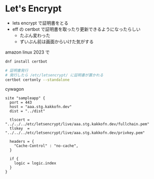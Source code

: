 # Let's Encrypt

- lets encrypt で証明書をとる
- eff の certbot で証明書を取ったり更新できるようになったらしい
  - たぶん変わった
  - ずいぶん前は画面からいけた気がする

amazon linux 2023 で

```bash
dnf install certbot

# 証明書発行
# 発行したら /etc/letsencrypt/ に証明書が置かれる
certbot certonly --standalone
```

cywagon
```hcl
site "sampleapp" {
  port = 443
  host = "aaa.stg.kakkofn.dev"
  dist = "../dist"

  tlscert = "../../../etc/letsencrypt/live/aaa.stg.kakkofn.dev/fullchain.pem"
  tlskey  = "../../../etc/letsencrypt/live/aaa.stg.kakkofn.dev/privkey.pem"

  headers = {
    "Cache-Control" : "no-cache",
  }

  if {
    logic = logic.index
  }
}
```
